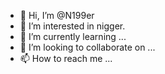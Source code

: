 - 👋 Hi, I’m @N199er
- 👀 I’m interested in nigger.
- 🌱 I’m currently learning ...
- 💞️ I’m looking to collaborate on ...
- 📫 How to reach me ...

<!---
N199er/N199er is a ✨ special ✨ repository because its `README.md` (this file) appears on your GitHub profile.
You can click the Preview link to take a look at your changes.
--->
